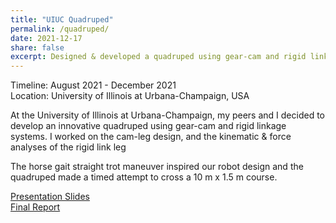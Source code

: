 ```yaml
---
title: "UIUC Quadruped"
permalink: /quadruped/
date: 2021-12-17
share: false
excerpt: Designed & developed a quadruped using gear-cam and rigid linkage legs
---
```


Timeline: August 2021 - December 2021<br>
Location: University of Illinois at Urbana-Champaign, USA

At the University of Illinois at Urbana-Champaign, my peers and I decided to develop an innovative quadruped using gear-cam and rigid linkage systems. 
I worked on the cam-leg design, and the kinematic & force analyses of the rigid link leg

The horse gait straight trot maneuver inspired our robot design and the quadruped made a timed attempt to cross a 10 m x 1.5 m course.

[Presentation Slides](https://docs.google.com/presentation/d/1rVo7aoovJQtvlJfRkqKCaw7-lydAy8OhbQ8KCzoRzEE/edit?usp=sharing)<br>
[Final Report](https://drive.google.com/file/d/1MsBH1_t7hgvBfjRdC-klt5KrwkJeB4Gf/view?usp=sharing)